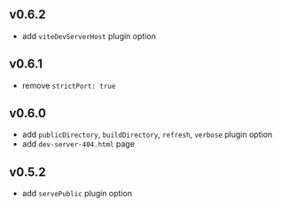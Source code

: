 ## v0.6.2

- add `viteDevServerHost` plugin option

## v0.6.1

- remove `strictPort: true`

## v0.6.0

- add `publicDirectory`, `buildDirectory`, `refresh`, `verbose` plugin option
- add `dev-server-404.html` page

## v0.5.2

- add `servePublic` plugin option
